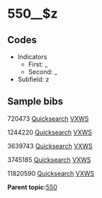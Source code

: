 # 550\_\_$z

## Codes

-   Indicators
    -   First: \_
    -   Second: \_
-   Subfield: z

## Sample bibs

720473 [Quicksearch](https://search.library.yale.edu/catalog/720473) [VXWS](http://prodorbis.library.yale.edu:7014/vxws/GetHoldingsService?bibId=720473)

1244220 [Quicksearch](https://search.library.yale.edu/catalog/1244220) [VXWS](http://prodorbis.library.yale.edu:7014/vxws/GetHoldingsService?bibId=1244220)

3639743 [Quicksearch](https://search.library.yale.edu/catalog/3639743) [VXWS](http://prodorbis.library.yale.edu:7014/vxws/GetHoldingsService?bibId=3639743)

3745185 [Quicksearch](https://search.library.yale.edu/catalog/3745185) [VXWS](http://prodorbis.library.yale.edu:7014/vxws/GetHoldingsService?bibId=3745185)

11820590 [Quicksearch](https://search.library.yale.edu/catalog/11820590) [VXWS](http://prodorbis.library.yale.edu:7014/vxws/GetHoldingsService?bibId=11820590)

**Parent topic:**[550](../../tags/550/550.md)

